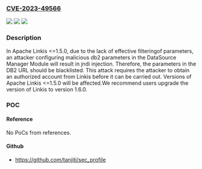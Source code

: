 ### [CVE-2023-49566](https://cve.mitre.org/cgi-bin/cvename.cgi?name=CVE-2023-49566)
![](https://img.shields.io/static/v1?label=Product&message=Apache%20Linkis%20DataSource&color=blue)
![](https://img.shields.io/static/v1?label=Version&message=*%3C%201.6.0%20&color=brighgreen)
![](https://img.shields.io/static/v1?label=Vulnerability&message=CWE-502%20Deserialization%20of%20Untrusted%20Data&color=brighgreen)

### Description

In Apache Linkis <=1.5.0, due to the lack of effective filteringof parameters, an attacker configuring malicious db2 parameters in the DataSource Manager Module will result in jndi injection. Therefore, the parameters in the DB2 URL should be blacklisted. This attack requires the attacker to obtain an authorized account from Linkis before it can be carried out. Versions of Apache Linkis <=1.5.0 will be affected.We recommend users upgrade the version of Linkis to version 1.6.0.

### POC

#### Reference
No PoCs from references.

#### Github
- https://github.com/tanjiti/sec_profile

